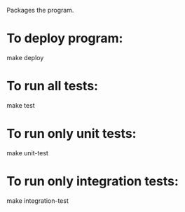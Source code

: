 Packages the program.


To deploy program:
===
make deploy


To run all tests:
===
make test


To run only unit tests:
===
make unit-test


To run only integration tests:
===
make integration-test
